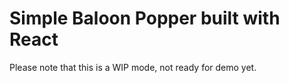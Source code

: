 # Simple Baloon Popper built with React

Please note that this is a WIP mode, not ready for demo yet.
